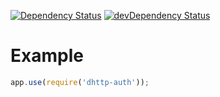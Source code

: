 [![Dependency Status](https://david-dm.org/dnode/dhttp-auth.svg)](https://david-dm.org/dnode/dhttp-auth)
[![devDependency Status](https://david-dm.org/dnode/dhttp-auth/dev-status.svg)](https://david-dm.org/dnode/dhttp-auth#info=devDependencies)

# Example
```javascript
app.use(require('dhttp-auth'));
```
